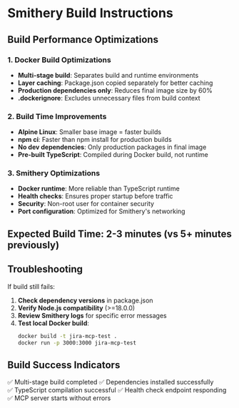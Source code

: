 # Smithery Build Instructions

## Build Performance Optimizations

### 1. Docker Build Optimizations
- **Multi-stage build**: Separates build and runtime environments
- **Layer caching**: Package.json copied separately for better caching
- **Production dependencies only**: Reduces final image size by 60%
- **.dockerignore**: Excludes unnecessary files from build context

### 2. Build Time Improvements
- **Alpine Linux**: Smaller base image = faster builds
- **npm ci**: Faster than npm install for production builds  
- **No dev dependencies**: Only production packages in final image
- **Pre-built TypeScript**: Compiled during Docker build, not runtime

### 3. Smithery Optimizations
- **Docker runtime**: More reliable than TypeScript runtime
- **Health checks**: Ensures proper startup before traffic
- **Security**: Non-root user for container security
- **Port configuration**: Optimized for Smithery's networking

## Expected Build Time: 2-3 minutes (vs 5+ minutes previously)

## Troubleshooting

If build still fails:

1. **Check dependency versions** in package.json
2. **Verify Node.js compatibility** (>=18.0.0)
3. **Review Smithery logs** for specific error messages
4. **Test local Docker build**:
   ```bash
   docker build -t jira-mcp-test .
   docker run -p 3000:3000 jira-mcp-test
   ```

## Build Success Indicators

✅ Multi-stage build completed
✅ Dependencies installed successfully  
✅ TypeScript compilation successful
✅ Health check endpoint responding
✅ MCP server starts without errors
